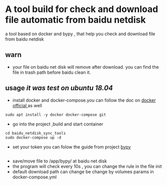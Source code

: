 # A tool build for check and download file automatic from baidu netdisk

a tool based on docker and bypy , that help you check and download file from baidu netdisk
## warn
* your file on baidu net disk will remove after download. you can find the file in trash path before baidu clean it.

## usage *it was test on ubuntu 18.04*
* install docker and docker-compose.you can follow the doc on [docker official ](https://www.docker.com/get-started) as well
```sudo apt update -y 
sudo apt install -y docker docker-compose git
```
* go into the project ,build and start container
```git clone https://github.com/hellolittile/baidu_netdisk_sync_tools.git
cd baidu_netdisk_sync_tools
sudo docker-compose up -d
```
* set your token
you can folow the guide from project [bypy](https://github.com/houtianze/bypy) 
```sudo docker -exec -it bdnd_tools bypy info
```
* save/move file to /app/bypy/ at baidu net disk
* the program will check every 10s , you can change the rule in the file init
* default download path can change be change by volumes params in docker-compose.yml



